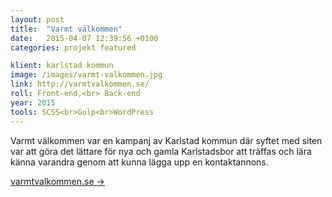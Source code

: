 ```yaml
---
layout: post
title:  "Varmt välkommen"
date:   2015-04-07 12:39:56 +0100
categories: projekt featured

klient: karlstad kommun
image: /images/varmt-valkommen.jpg
link: http://varmtvalkommen.se/
roll: Front-end,<br> Back-end
year: 2015
tools: SCSS<br>Gulp<br>WordPress
---
```


Varmt välkommen var en kampanj av Karlstad kommun där syftet med siten var att göra det lättare för nya och gamla Karlstadsbor att träffas och lära känna varandra genom att kunna lägga upp en kontaktannons.

[varmtvalkommen.se →](http://varmtvalkommen.se/)
